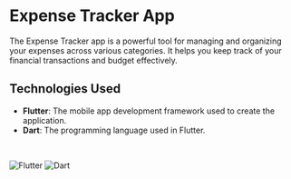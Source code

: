 # Expense Tracker App

The Expense Tracker app is a powerful tool for managing and organizing your expenses across various categories. It helps you keep track of your financial transactions and budget effectively.

## Technologies Used

- **Flutter**: The mobile app development framework used to create the application.
- **Dart**: The programming language used in Flutter.

<br>

![Flutter](https://img.shields.io/badge/Flutter-%2302569B.svg?style=for-the-badge&logo=Flutter&logoColor=white)
![Dart](https://img.shields.io/badge/dart-%230175C2.svg?style=for-the-badge&logo=dart&logoColor=white)
